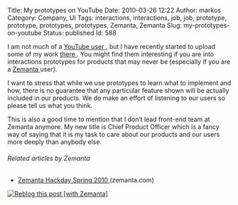 Title: My prototypes on YouTube
Date: 2010-03-26 12:22
Author: markos
Category: Company, UI
Tags: interactions, interactions, job, job, prototype, prototype, prototypes, prototypes, Zemanta, Zemanta
Slug: my-prototypes-on-youtube
Status: published
Id: 588

<html>
 <body>
  <div>
   <p>
    I am not much of a
    <a href="http://www.youtube.com/user/msamastur" title="My YouTube channel">
     YouTube user
    </a>
    , but I have recently started to upload some of my work
    <a href="http://www.youtube.com/user/msamastur" title="my demos on youtube">
     there
    </a>
    . You might find them interesting if you are into interactions prototypes for products that may never be (especially if you are a
    <a class="zem_slink" href="http://www.zemanta.com" rel="homepage" title="Zemanta">
     Zemanta
    </a>
    user).
   </p>
   <p>
    I want to stress that while we use prototypes to learn what to implement and how, there is no guarantee that any particular feature shown will be actually included in our products. We do make an effort of listening to our users so please tell us what you think.
   </p>
   <p>
    This is also a good time to mention that I don’t lead front-end team at Zemanta anymore. My new title is Chief Product Officer which is a fancy way of saying that it is my task to care about our products and our users more deeply than anybody else.
   </p>
   <h6 class="zemanta-related-title">
    Related articles by Zemanta
   </h6>
   <ul class="zemanta-article-ul">
    <li class="zemanta-article-ul-li">
     <a href="http://www.zemanta.com/blog/zemanta-hackday-spring-2010/">
      Zemanta Hackday Spring 2010
     </a>
     (zemanta.com)
    </li>
   </ul>
   <div class="zemanta-pixie">
    <a class="zemanta-pixie-a" href="http://reblog.zemanta.com/zemified/4c4d711e-ab3a-4cf8-80df-8db0aab43dc3/" title="Reblog this post [with Zemanta]">
     <img alt="Reblog this post [with Zemanta]" class="zemanta-pixie-img" src="http://img.zemanta.com/reblog_e.png?x-id=4c4d711e-ab3a-4cf8-80df-8db0aab43dc3"/>
    </a>
   </div>
  </div>
 </body>
</html>